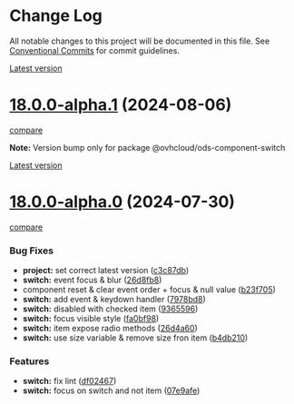 # Change Log

All notable changes to this project will be documented in this file.
See [Conventional Commits](https://conventionalcommits.org) for commit guidelines.

[Latest version](https://ovh.github.io/design-system/latest/?path=/docs/design-system-changelog--page)


# [18.0.0-alpha.1](https://ovh.github.io/design-system/v18.0.0-alpha.1/?path=/docs/design-system-changelog--page) (2024-08-06)
[compare](https://github.com/ovh/design-system/compare/v18.0.0-alpha.0...v18.0.0-alpha.1)

**Note:** Version bump only for package @ovhcloud/ods-component-switch







[Latest version](https://ovh.github.io/design-system/latest/?path=/docs/design-system-changelog--page)


# [18.0.0-alpha.0](https://ovh.github.io/design-system/v18.0.0-alpha.0/?path=/docs/design-system-changelog--page) (2024-07-30)
[compare](https://github.com/ovh/design-system/compare/v17.2.2...v18.0.0-alpha.0)

### Bug Fixes

* **project:** set correct latest version ([c3c87db](https://github.com/ovh/design-system/commit/c3c87db50891e8da601bb89f22ed44ff56f71181))
* **switch:** event focus & blur ([26d8fb8](https://github.com/ovh/design-system/commit/26d8fb81b15f654615f795a83ebee9a3f222c61b))
* component reset & clear event order + focus & null value ([b23f705](https://github.com/ovh/design-system/commit/b23f7052d244d8ef33f7724f0a0c10063bf1995b))
* **switch:** add event & keydown handler ([7978bd8](https://github.com/ovh/design-system/commit/7978bd86aed8869dd40e8c974073d761002a48d6))
* **switch:** disabled with checked item ([9365596](https://github.com/ovh/design-system/commit/936559672c715e80408f7e6c2c233c7f3f14b5e8))
* **switch:** focus visible style ([fa0bf98](https://github.com/ovh/design-system/commit/fa0bf98e8168a3013120c67fe3a64392c538a1d2))
* **switch:** item expose radio methods ([26d4a60](https://github.com/ovh/design-system/commit/26d4a60eacec29f412fa3753dd2c830b3cddc756))
* **switch:** use size variable & remove size fron item ([b4db210](https://github.com/ovh/design-system/commit/b4db21004ce6821861a8b6a07157428bbfef524c))


### Features

* **switch:** fix lint ([df02467](https://github.com/ovh/design-system/commit/df024678f69e4b1a55a50e20280bea9c7bd51286))
* **switch:** focus on switch and not item ([07e9afe](https://github.com/ovh/design-system/commit/07e9afe31cb33b2f59cfe59522fc7b77ceba5d46))
